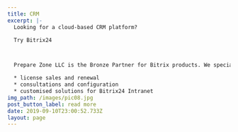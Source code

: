 ```yaml
---
title: CRM
excerpt: |-
  Looking for a cloud-based CRM platform?

  Try Bitrix24



  Prepare Zone LLC is the Bronze Partner for Bitrix products. We specialize in:

  * license sales and renewal
  * consultations and configuration
  * customised solutions for Bitrix24 Intranet
img_path: /images/pic08.jpg
post_button_label: read more
date: 2019-09-10T23:00:52.733Z
layout: page
---
```


